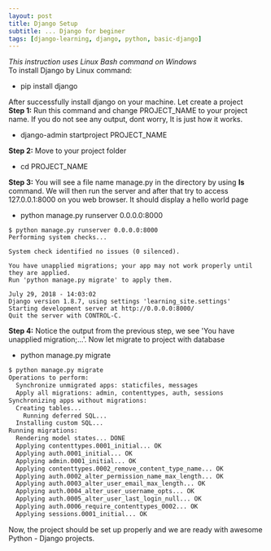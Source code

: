```yaml
---
layout: post
title: Django Setup
subtitle: ... Django for beginer
tags: [django-learning, django, python, basic-django]
---
```


_This instruction uses Linux Bash command on Windows_<br>
To install Django by Linux command:
* pip install django

After successfully install django on your machine. Let create a project<br>
**Step 1:** Run this command and change PROJECT_NAME to your project name. If you do not see any output, dont worry, It is just how it works.
* django-admin startproject PROJECT_NAME

**Step 2:** Move to your project folder
* cd PROJECT_NAME

**Step 3:** You will see a file name manage.py in the directory by using **ls** command. We will then run the server and after that try to access 127.0.0.1:8000 on you web browser. It should display a hello world page
* python manage.py runserver 0.0.0.0:8000
```
$ python manage.py runserver 0.0.0.0:8000
Performing system checks...

System check identified no issues (0 silenced).

You have unapplied migrations; your app may not work properly until they are applied.
Run 'python manage.py migrate' to apply them.

July 29, 2018 - 14:03:02
Django version 1.8.7, using settings 'learning_site.settings'
Starting development server at http://0.0.0.0:8000/
Quit the server with CONTROL-C.
```

**Step 4:** Notice the output from the previous step, we see 'You have unapplied migration;...'. Now let migrate to project with database
* python manage.py migrate
```bash
$ python manage.py migrate
Operations to perform:
  Synchronize unmigrated apps: staticfiles, messages
  Apply all migrations: admin, contenttypes, auth, sessions
Synchronizing apps without migrations:
  Creating tables...
    Running deferred SQL...
  Installing custom SQL...
Running migrations:
  Rendering model states... DONE
  Applying contenttypes.0001_initial... OK
  Applying auth.0001_initial... OK
  Applying admin.0001_initial... OK
  Applying contenttypes.0002_remove_content_type_name... OK
  Applying auth.0002_alter_permission_name_max_length... OK
  Applying auth.0003_alter_user_email_max_length... OK
  Applying auth.0004_alter_user_username_opts... OK
  Applying auth.0005_alter_user_last_login_null... OK
  Applying auth.0006_require_contenttypes_0002... OK
  Applying sessions.0001_initial... OK
```
Now, the project should be set up properly and we are ready with awesome Python - Django projects.
